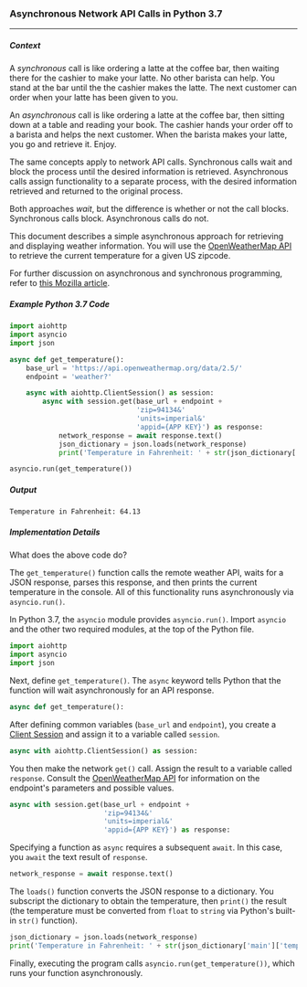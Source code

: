 ### Asynchronous Network API Calls in Python 3.7
***
##### Context
A *synchronous* call is like ordering a latte at the coffee bar, then waiting there for the cashier to make your latte. No other barista can help. You stand at the bar until the the cashier makes the latte. The next customer can order when your latte has been given to you.

An *asynchronous* call is like ordering a latte at the coffee bar, then sitting down at a table and reading your book. The cashier hands your order off to a barista and helps the next customer. When the barista makes your latte, you go and retrieve it. Enjoy.

The same concepts apply to network API calls. Synchronous calls wait and block the process until the desired information is retrieved. Asynchronous calls assign functionality to a separate process, with the desired information retrieved and returned to the original process. 

Both approaches *wait*, but the difference is whether or not the call blocks. Synchronous calls block. Asynchronous calls do not.

This document describes a simple asynchronous approach for retrieving and displaying weather information. You will use the [OpenWeatherMap API](https://openweathermap.org) to retrieve the current temperature for a given US zipcode.

For further discussion on asynchronous and synchronous programming, refer to [this Mozilla article](https://developer.mozilla.org/en-US/docs/Learn/JavaScript/Asynchronous/Concepts).

##### Example Python 3.7 Code
```python
import aiohttp
import asyncio
import json

async def get_temperature():
    base_url = 'https://api.openweathermap.org/data/2.5/'
    endpoint = 'weather?'

    async with aiohttp.ClientSession() as session:
        async with session.get(base_url + endpoint +
                               'zip=94134&'
                               'units=imperial&'
                               'appid={APP KEY}') as response:
            network_response = await response.text()
            json_dictionary = json.loads(network_response)
            print('Temperature in Fahrenheit: ' + str(json_dictionary['main']['temp']))

asyncio.run(get_temperature())
```
##### Output
```
Temperature in Fahrenheit: 64.13
```

##### Implementation Details
What does the above code do? 

The `get_temperature()` function calls the remote weather API, waits for a JSON response, parses this response, and then prints the current temperature in the console. All of this functionality runs asynchronously via `asyncio.run()`. 

In Python 3.7, the `asyncio` module provides `asyncio.run()`. Import `asyncio` and the other two required modules, at the top of the Python file.

```python
import aiohttp
import asyncio
import json
```

Next, define `get_temperature()`. The `async` keyword tells Python that the function will wait asynchronously for an API response. 

```python
async def get_temperature():
``` 

After defining common variables (`base_url` and `endpoint`), you create a [Client Session](https://docs.aiohttp.org/en/stable/client_reference.html) and assign it to a variable called `session`.

```python
async with aiohttp.ClientSession() as session:
```

You then make the network `get()` call. Assign the result to a variable called `response`. Consult the [OpenWeatherMap API](https://openweathermap.org/current#one) for information on the endpoint's parameters and possible values.

```python
async with session.get(base_url + endpoint +
                       'zip=94134&'
                       'units=imperial&'
                       'appid={APP KEY}') as response:
```

Specifying a function as `async` requires a subsequent `await`. In this case, you `await` the text result of `response`.

```python
network_response = await response.text()
```

The `loads()` function converts the JSON response to a dictionary. You subscript the dictionary to obtain the temperature, then `print()` the result (the temperature must be converted from `float` to `string` via Python's built-in `str()` function).

```python
json_dictionary = json.loads(network_response)
print('Temperature in Fahrenheit: ' + str(json_dictionary['main']['temp']))
```

Finally, executing the program calls `asyncio.run(get_temperature())`, which runs your function asynchronously. 
